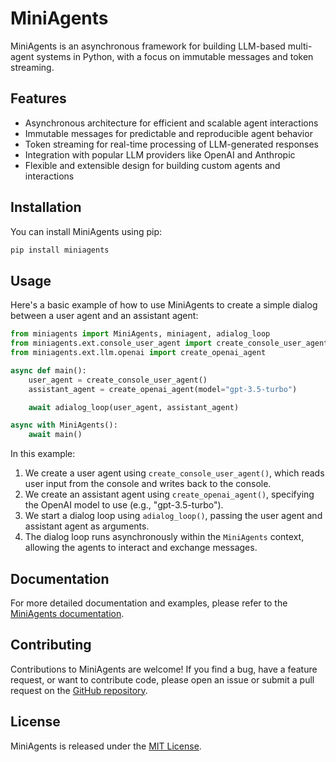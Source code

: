 # MiniAgents

MiniAgents is an asynchronous framework for building LLM-based multi-agent systems in Python, with a focus on immutable messages and token streaming.

## Features

- Asynchronous architecture for efficient and scalable agent interactions
- Immutable messages for predictable and reproducible agent behavior
- Token streaming for real-time processing of LLM-generated responses
- Integration with popular LLM providers like OpenAI and Anthropic
- Flexible and extensible design for building custom agents and interactions

## Installation

You can install MiniAgents using pip:

```bash
pip install miniagents
```

## Usage

Here's a basic example of how to use MiniAgents to create a simple dialog between a user agent and an assistant agent:

```python
from miniagents import MiniAgents, miniagent, adialog_loop
from miniagents.ext.console_user_agent import create_console_user_agent
from miniagents.ext.llm.openai import create_openai_agent

async def main():
    user_agent = create_console_user_agent()
    assistant_agent = create_openai_agent(model="gpt-3.5-turbo")

    await adialog_loop(user_agent, assistant_agent)

async with MiniAgents():
    await main()
```

In this example:

1. We create a user agent using `create_console_user_agent()`, which reads user input from the console and writes back to the console.
2. We create an assistant agent using `create_openai_agent()`, specifying the OpenAI model to use (e.g., "gpt-3.5-turbo").
3. We start a dialog loop using `adialog_loop()`, passing the user agent and assistant agent as arguments.
4. The dialog loop runs asynchronously within the `MiniAgents` context, allowing the agents to interact and exchange messages.

## Documentation

For more detailed documentation and examples, please refer to the [MiniAgents documentation](https://miniagents.readthedocs.io/).

## Contributing

Contributions to MiniAgents are welcome! If you find a bug, have a feature request, or want to contribute code, please open an issue or submit a pull request on the [GitHub repository](https://github.com/teremterem/MiniAgents).

## License

MiniAgents is released under the [MIT License](https://opensource.org/licenses/MIT).
